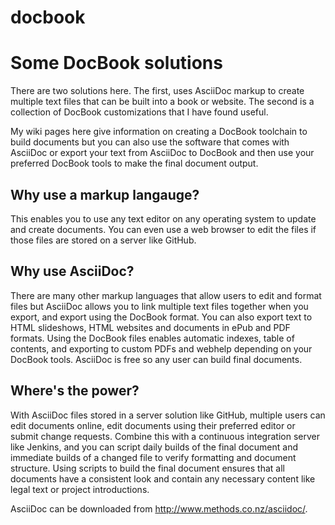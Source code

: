 docbook
=======

# Some DocBook solutions

There are two solutions here.  The first, uses AsciiDoc markup to create multiple text files that can be built into a book or website.  The second is a collection of DocBook customizations that I have found useful.

My wiki pages here give information on creating a DocBook toolchain to build documents but you can also use the software that comes with AsciiDoc or export your text from AsciiDoc to DocBook and then use your preferred DocBook tools to make the final document output.  

## Why use a markup langauge?
This enables you to use any text editor on any operating system to update and create documents.  You can even use a web browser to edit the files if those files are stored on a server like GitHub.  

## Why use AsciiDoc?
There are many other markup languages that allow users to edit and format files but AsciiDoc allows you to link multiple text files together when you export, and export using the DocBook format.  You can also export text to HTML slideshows, HTML websites and documents in ePub and PDF formats.  Using the DocBook files enables automatic indexes, table of contents, and exporting to custom PDFs and webhelp depending on your DocBook tools.  AsciiDoc is free so any user can build final documents.

## Where's the power?
With AsciiDoc files stored in a server solution like GitHub, multiple users can edit documents online, edit documents using their preferred editor or submit change requests. Combine this with a continuous integration server like Jenkins, and you can script daily builds of the final document and immediate builds of a changed file to verify formatting and document structure.  Using scripts to build the final document ensures that all documents have a consistent look and contain any necessary content like legal text or project introductions. 

AsciiDoc can be downloaded from http://www.methods.co.nz/asciidoc/.